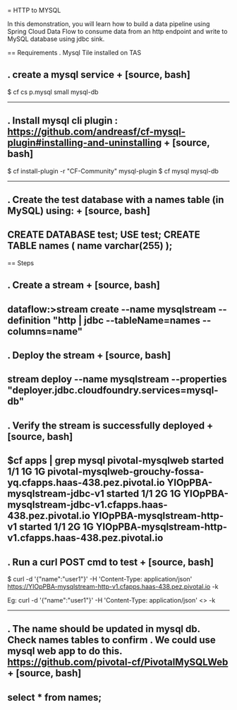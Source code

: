 = HTTP to MYSQL

In this demonstration, you will learn how to build a data pipeline using Spring Cloud Data Flow to consume data from an http endpoint and write to MySQL database using jdbc sink.

== Requirements
. Mysql Tile installed on TAS

. create a mysql service
+
[source, bash]
---------------------------------------------------------------------
$ cf cs p.mysql small mysql-db

---------------------------------------------------------------------
. Install mysql cli plugin : https://github.com/andreasf/cf-mysql-plugin#installing-and-uninstalling
+
[source, bash]
---------------------------------------------------------------------
$ cf install-plugin -r "CF-Community" mysql-plugin
$ cf mysql mysql-db

---------------------------------------------------------------------

. Create the test database with a names table (in MySQL) using:
+
[source, bash]
---------------------------------------------------------------------
CREATE DATABASE test;
USE test;
CREATE TABLE names
(
	name varchar(255)
);
---------------------------------------------------------------------

== Steps

. Create a stream
+
[source, bash]
---------------------------------------------------------------------
dataflow:>stream create --name mysqlstream --definition "http | jdbc --tableName=names --columns=name"
---------------------------------------------------------------------

. Deploy the stream
+
[source, bash]
---------------------------------------------------------------------
stream deploy --name mysqlstream --properties "deployer.jdbc.cloudfoundry.services=mysql-db"
---------------------------------------------------------------------

. Verify the stream is successfully deployed
+
[source, bash]
---------------------------------------------------------------------
$cf apps | grep mysql
pivotal-mysqlweb                                started           1/1         1G       1G     pivotal-mysqlweb-grouchy-fossa-yq.cfapps.haas-438.pez.pivotal.io
YIOpPBA-mysqlstream-jdbc-v1                     started           1/1         2G       1G     YIOpPBA-mysqlstream-jdbc-v1.cfapps.haas-438.pez.pivotal.io
YIOpPBA-mysqlstream-http-v1                     started           1/1         2G       1G     YIOpPBA-mysqlstream-http-v1.cfapps.haas-438.pez.pivotal.io
---------------------------------------------------------------------

. Run a curl POST cmd to test
+
[source, bash]
---------------------------------------------------------------------
$ curl -d '{"name":"user1"}' -H 'Content-Type: application/json' https://YIOpPBA-mysqlstream-http-v1.cfapps.haas-438.pez.pivotal.io -k

Eg:
curl -d '{"name":"user1"}' -H 'Content-Type: application/json' <<http-app-url>> -k

---------------------------------------------------------------------

. The name should be updated in mysql db. Check names tables to confirm . We could use mysql web app to do this. https://github.com/pivotal-cf/PivotalMySQLWeb
+
[source, bash]
---------------------------------------------------------------------
select * from names;
---------------------------------------------------------------------
